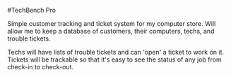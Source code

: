 #TechBench Pro

Simple customer tracking and ticket system for my computer store. Will allow me to keep a database of customers, their computers, techs, and trouble tickets.  

Techs will have lists of trouble tickets and can 'open' a ticket to work on it. Tickets will be trackable so that it's easy to see the status of any job from check-in to check-out.
